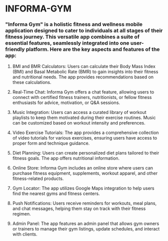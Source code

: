 # INFORMA-GYM

### "Informa Gym" is a holistic fitness and wellness mobile application designed to cater to individuals at all stages of their fitness journey. This versatile app combines a suite of essential features, seamlessly integrated into one user-friendly platform. Here are the key aspects and features of the app:
1.	BMI and BMR Calculators: Users can calculate their Body Mass Index (BMI) and Basal Metabolic Rate (BMR) to gain insights into their fitness and nutritional needs. The app provides recommendations based on these calculations.

2.	Real-Time Chat: Informa Gym offers a chat feature, allowing users to connect with certified fitness trainers, nutritionists, or fellow fitness enthusiasts for advice, motivation, or Q&A sessions.

3.	Music Integration: Users can access a curated library of workout playlists to keep them motivated during their exercise routines. Music can be customized based on workout intensity and preferences.

4.	Video Exercise Tutorials: The app provides a comprehensive collection of video tutorials for various exercises, ensuring users have access to proper form and technique guidance.

5.	Diet Planning: Users can create personalized diet plans tailored to their fitness goals. The app offers nutritional information.

6.	Online Store: Informa Gym includes an online store where users can purchase fitness equipment, supplements, workout apparel, and other fitness-related products.

7.	Gym Locator: The app utilizes Google Maps integration to help users find the nearest gyms and fitness centers.

8.	Push Notifications: Users receive reminders for workouts, meal plans, and chat messages, helping them stay on track with their fitness regimen.


9.	Admin Panel: The app features an admin panel that allows gym owners or trainers to manage their gym listings, update schedules, and interact with clients.
